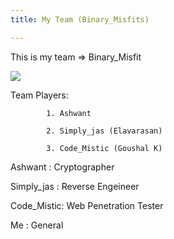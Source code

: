 ```yaml
---
title: My Team (Binary_Misfits)

---
```



This is my team => Binary_Misfit

<img class="thumbnailshadow" src="img/teamlogo.jpeg">


Team Players: 
            
            1. Ashwant
            
            2. Simply_jas (Elavarasan)
            
            3. Code_Mistic (Goushal K)


Ashwant    : Cryptographer

Simply_jas : Reverse Engeineer 

Code_Mistic: Web Penetration Tester

Me         : General